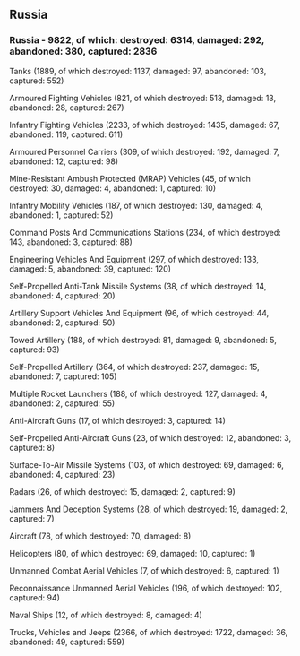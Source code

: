 
 
 ## Russia
 
 ### Russia - 9822, of which: destroyed: 6314, damaged: 292, abandoned: 380, captured: 2836

 

 

 Tanks (1889, of which destroyed: 1137, damaged: 97, abandoned: 103, captured: 552)

 Armoured Fighting Vehicles (821, of which destroyed: 513, damaged: 13, abandoned: 28, captured: 267)

 Infantry Fighting Vehicles (2233, of which destroyed: 1435, damaged: 67, abandoned: 119, captured: 611)

 Armoured Personnel Carriers (309, of which destroyed: 192, damaged: 7, abandoned: 12, captured: 98)

 Mine-Resistant Ambush Protected (MRAP) Vehicles (45, of which destroyed: 30, damaged: 4, abandoned: 1, captured: 10)

 Infantry Mobility Vehicles (187, of which destroyed: 130, damaged: 4, abandoned: 1, captured: 52)

 Command Posts And Communications Stations (234, of which destroyed: 143, abandoned: 3, captured: 88)

 Engineering Vehicles And Equipment (297, of which destroyed: 133, damaged: 5, abandoned: 39, captured: 120)

 Self-Propelled Anti-Tank Missile Systems (38, of which destroyed: 14, abandoned: 4, captured: 20)

 Artillery Support Vehicles And Equipment (96, of which destroyed: 44, abandoned: 2, captured: 50)

 Towed Artillery (188, of which destroyed: 81, damaged: 9, abandoned: 5, captured: 93)

 Self-Propelled Artillery (364, of which destroyed: 237, damaged: 15, abandoned: 7, captured: 105)

 Multiple Rocket Launchers (188, of which destroyed: 127, damaged: 4, abandoned: 2, captured: 55)

 Anti-Aircraft Guns (17, of which destroyed: 3, captured: 14)

 Self-Propelled Anti-Aircraft Guns (23, of which destroyed: 12, abandoned: 3, captured: 8)

 Surface-To-Air Missile Systems (103, of which destroyed: 69, damaged: 6, abandoned: 4, captured: 23)

 Radars (26, of which destroyed: 15, damaged: 2, captured: 9)

 Jammers And Deception Systems (28, of which destroyed: 19, damaged: 2, captured: 7)

 Aircraft (78, of which destroyed: 70, damaged: 8)

 Helicopters (80, of which destroyed: 69, damaged: 10, captured: 1)

 Unmanned Combat Aerial Vehicles (7, of which destroyed: 6, captured: 1)

 Reconnaissance Unmanned Aerial Vehicles (196, of which destroyed: 102, captured: 94)

 Naval Ships (12, of which destroyed: 8, damaged: 4)

 Trucks, Vehicles and Jeeps (2366, of which destroyed: 1722, damaged: 36, abandoned: 49, captured: 559)

